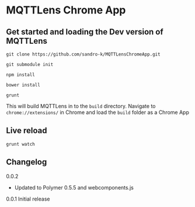 # MQTTLens Chrome App

## Get started and loading the Dev version of MQTTLens

`git clone https://github.com/sandro-k/MQTTLensChromeApp.git`

`git submodule init`

`npm install`

`bower install`

`grunt`

This will build MQTTLens in to the `build` directory. Navigate to `chrome://extensions/` in Chrome and load the `build` folder as a Chrome App

## Live reload 

`grunt watch`

## Changelog

0.0.2
* Updated to Polymer 0.5.5 and webcomponents.js

0.0.1 Initial release
